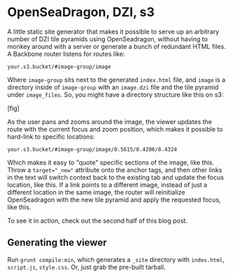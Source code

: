 # OpenSeaDragon, DZI, s3

A little static site generator that makes it possible to serve up an arbitrary number of DZI tile pyramids using OpenSeadragon, without having to monkey around with a server or generate a bunch of redundant HTML files. A Backbone router listens for routes like:

`your.s3.bucket/#image-group/image`

Where `image-group` sits next to the generated `index.html` file, and `image` is a directory inside of `image-group` with an `image.dzi` file and the tile pyramid under `image_files`. So, you might have a directory structure like this on s3:

[fig]

As the user pans and zooms around the image, the viewer updates the route with the current focus and zoom position, which makes it possible to hard-link to specific locations:

`your.s3.bucket/#image-group/image/0.5615/0.4206/8.4324`

Which makes it easy to "quote" specific sections of the image, like this. Throw a `target="_new"` attribute onto the anchor tags, and then other links in the text will switch context back to the existing tab and update the focus location, like this. If a link points to a different image, instead of just a different location in the same image, the router will reinitialize OpenSeadragon with the new tile pyramid and apply the requested focus, like this.

To see it in action, check out the second half of this blog post.

## Generating the viewer

Run `grunt compile:min`, which generates a `_site` directory with `index.html`, `script.js`, `style.css`. Or, just grab the pre-built tarball.
